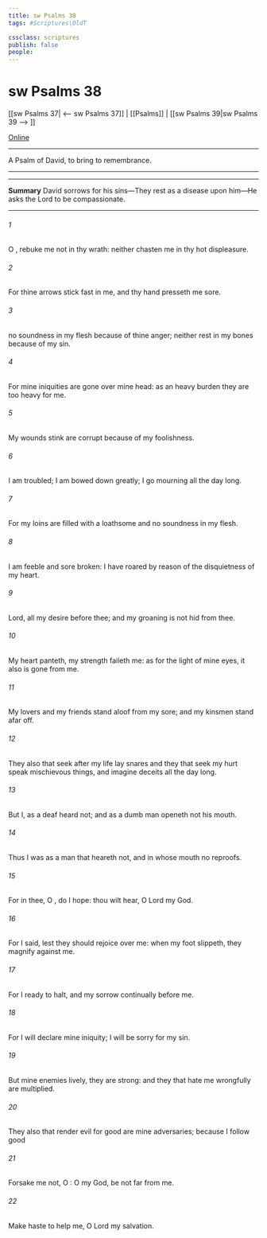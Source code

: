 ```yaml
---
title: sw Psalms 38
tags: #Scriptures\OldT

cssclass: scriptures
publish: false
people:
---
```


# sw Psalms 38
[[sw Psalms 37| <-- sw Psalms 37]] | [[Psalms]] | [[sw Psalms 39|sw Psalms 39 --> ]]

[Online](https://churchofjesuschrist.org/study/scriptures/ot/ps/38?lang=eng)

---
A Psalm of David, to bring to remembrance.

---

---
__Summary__
David sorrows for his sins—They rest as a disease upon him—He asks the Lord to be compassionate.

---
###### 1 
O , rebuke me not in thy wrath: neither chasten me in thy hot displeasure.

###### 2 
For thine arrows stick fast in me, and thy hand presseth me sore.

###### 3 
 no soundness in my flesh because of thine anger; neither  rest in my bones because of my sin.

###### 4 
For mine iniquities are gone over mine head: as an heavy burden they are too heavy for me.

###### 5 
My wounds stink  are corrupt because of my foolishness.

###### 6 
I am troubled; I am bowed down greatly; I go mourning all the day long.

###### 7 
For my loins are filled with a loathsome  and  no soundness in my flesh.

###### 8 
I am feeble and sore broken: I have roared by reason of the disquietness of my heart.

###### 9 
Lord, all my desire  before thee; and my groaning is not hid from thee.

###### 10 
My heart panteth, my strength faileth me: as for the light of mine eyes, it also is gone from me.

###### 11 
My lovers and my friends stand aloof from my sore; and my kinsmen stand afar off.

###### 12 
They also that seek after my life lay snares  and they that seek my hurt speak mischievous things, and imagine deceits all the day long.

###### 13 
But I, as a deaf  heard not; and  as a dumb man  openeth not his mouth.

###### 14 
Thus I was as a man that heareth not, and in whose mouth  no reproofs.

###### 15 
For in thee, O , do I hope: thou wilt hear, O Lord my God.

###### 16 
For I said,  lest  they should rejoice over me: when my foot slippeth, they magnify  against me.

###### 17 
For I  ready to halt, and my sorrow  continually before me.

###### 18 
For I will declare mine iniquity; I will be sorry for my sin.

###### 19 
But mine enemies  lively,  they are strong: and they that hate me wrongfully are multiplied.

###### 20 
They also that render evil for good are mine adversaries; because I follow  good 

###### 21 
Forsake me not, O : O my God, be not far from me.

###### 22 
Make haste to help me, O Lord my salvation.

